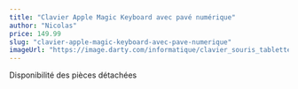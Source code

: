 ```yaml
---
title: "Clavier Apple Magic Keyboard avec pavé numérique"
author: "Nicolas"
price: 149.99
slug: "clavier-apple-magic-keyboard-avec-pave-numerique"
imageUrl: "https://image.darty.com/informatique/clavier_souris_tablette_graphique/clavier/apple_clavier_filaire_pave_s030707h2a_1245143447374.jpg"
---
```


Disponibilité des pièces détachées
